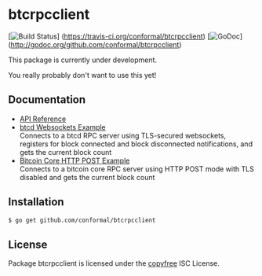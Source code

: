 btcrpcclient
============

[![Build Status](https://travis-ci.org/conformal/btcrpcclient.png?branch=master)]
(https://travis-ci.org/conformal/btcrpcclient)
[![GoDoc](https://godoc.org/github.com/conformal/btcrpcclient?status.png)]
(http://godoc.org/github.com/conformal/btcrpcclient)

This package is currently under development.

You really probably don't want to use this yet!

## Documentation

* [API Reference](http://godoc.org/github.com/conformal/btcrpcclient)
* [btcd Websockets Example](https://github.com/conformal/btcrpcclient/blob/master/examples/btcdwebsockets)  
  Connects to a btcd RPC server using TLS-secured websockets,
  registers for block connected and block disconnected notifications, and gets
  the current block count
* [Bitcoin Core HTTP POST Example](https://github.com/conformal/btcrpcclient/blob/master/examples/bitcoincorehttp)  
  Connects to a bitcoin core RPC server using HTTP POST mode with TLS disabled
  and gets the current block count

## Installation

```bash
$ go get github.com/conformal/btcrpcclient
```

## License

Package btcrpcclient is licensed under the [copyfree](http://copyfree.org) ISC
License.
